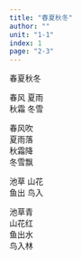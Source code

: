 ```yaml
---
title: "春夏秋冬"
author: ""
unit: "1-1"
index: 1
page: "2-3"
---
```


春夏秋冬

春风 夏雨  
秋霜 冬雪

春风吹  
夏雨落  
秋霜降  
冬雪飘

池草 山花  
鱼出 鸟入

池草青  
山花红  
鱼出水  
鸟入林  
